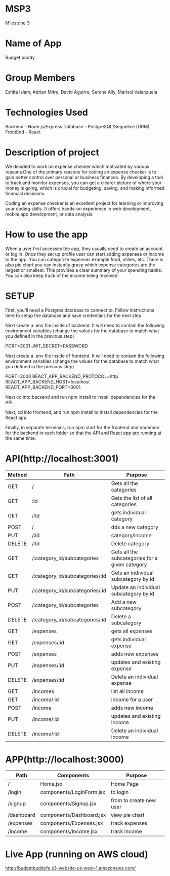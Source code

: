 # MSP3
Milestone 3

# Name of App
 Budget buddy

# Group Members 
Eshita Islam, Adrian Mitre, David Aguirre, Serena Ally, Marisol Valenzuela

# Technologies Used
Backend - Node.js/Express 
Database - PostgreSQL/Sequelice (ORM)
FrontEnd - React

# Description of project
We decided to work on expense checker which motivated by various reasons.One of the primary reasons for coding an expense checker is to gain better control over personal or business finances. By developing a tool to track and monitor expenses, you can get a clearer picture of where your money is going, which is crucial for budgeting, saving, and making informed financial decisions.

Coding an expense checker is an excellent project for learning or improving your coding skills. It offers hands-on experience in web development, mobile app development, or data analysis.

# How to use the app
When a user first accesses the app, they usually need to create an account or log in. Once they set up profile user can start adding expenses or income to the app. You can categorize expenses example food, utilies, etc. There is also pie chart you can instantly grasp which expense categories are the largest or smallest. This provides a clear summary of your spending habits. You can also keep track of the income being received. 

# SETUP
First, you'll need a Postgres database to connect to. Follow instructions here to setup the database and save credentials for the next step.

Next create a .env file inside of backend. It will need to contain the following environment variables (change the values for the database to match what you defined in the previous step)

PORT=3001
JWT_SECRET=PASSWORD

Next create a .env file inside of frontend. It will need to contain the following environment variables (change the values for the database to match what you defined in the previous step)

PORT=3000
REACT_APP_BACKEND_PROTOCOL=http
REACT_APP_BACKEND_HOST=localhost
REACT_APP_BACKEND_PORT=3001

Next cd into backend and run npm install to install dependencies for the API.

Next, cd into frontend, and run npm install to install dependencies for the React app.

Finally, in separate terminals, run npm start for the frontend and nodemon for the backend in each folder so that the API and React app are running at the same time.

# API(http://localhost:3001)

 |Method | Path | Purpose |
| -------- | ------- | ------- |
| GET | / | Gets all the categories|
| GET | :Id | Gets the list of all categories|
| GET | /:Id | gets individual category |
| POST| / | dds a new category |
| PUT | /:Id | category/income|
| DELETE | /:Id | Delete category|
| GET| /:category_id/subcategories| Gets all the subcategories for a given category |
| GET | /:category_id/subcategories/:id | Gets an individual subcategory by id |
| PUT | /:category_id/subcategories/:id | Update an individual subcategory by id |
| POST | /:category_id/subcategories |  Add a new subcategory|
| DELETE| /:category_id/subcategories/:id | Delete a subcategory |
| GET| /expenses| gets all expenses |
| GET | /expenses/:id| gets individual expense|
| POST| /expenses | adds new expenses |
| PUT | /expenses/:id | updates and existing expense|
| DELETE| /expenses/:id | Delete an individual expense |@
 GET| /incomes| list all income |
| GET | /income/:id| income for a user|
| POST| /income | adds new income |
| PUT | /income/:id | updates and existing income|
| DELETE| /income/:id | Delete an individual income |



# APP(http://localhost:3000)
 |Path| Components | Purpose |
| -------- | ------- | ------- |
| /| Home.jsx| Home Page |
| /login| components/LoginForm.jsx | to login |
| /signup | components/Signup.jsx | from to create new user |
| /dashboard | components/Dashboard.jsx| view pie chart|
| /expenses| components/Expenses.jsx| track expenses |
| /income | components/Income.jsx| track income |

# Live App (running on AWS cloud)

http://budgetbuddyfe.s3-website-us-west-1.amazonaws.com/


